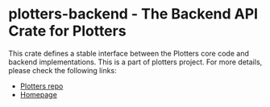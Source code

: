 # plotters-backend - The Backend API Crate for Plotters

This crate defines a stable interface between the Plotters core code and backend implementations.
This is a part of plotters project. For more details, please check the following links:

- [Plotters repo](https://github.com/38/plotters.git)
- [Homepage](https://plotters-rs.github.io)


